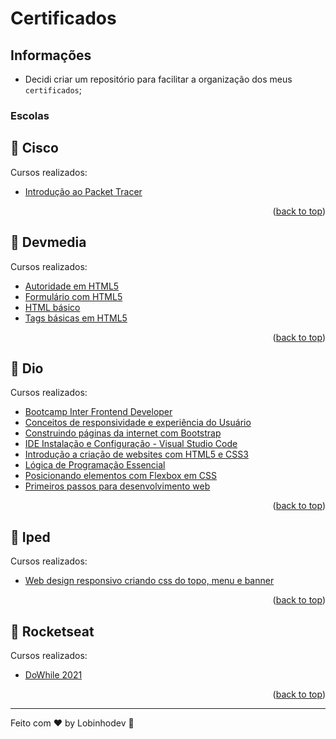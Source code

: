 # Certificados

## Informações

-   Decidi criar um repositório para facilitar a organização dos meus `certificados`;

### Escolas

## 🧠 Cisco

Cursos realizados:

-   [Introdução ao Packet Tracer](https://github.com/lobinhodev/Certificados/blob/master/Cisco/Introdução%20ao%20packet%20tracer.pdf)
<p align="right">(<a href="#top">back to top</a>)</p>

## 🧠 Devmedia

Cursos realizados:

-   [Autoridade em HTML5](https://github.com/lobinhodev/Certificados/blob/master/Devmedia/Autoridade%20em%20HTML.pdf)
-   [Formulário com HTML5](https://github.com/lobinhodev/Certificados/blob/master/Devmedia/Criando%20formul%C3%A1rios%20com%20HTML5.pdf)
-   [HTML básico](https://github.com/lobinhodev/Certificados/blob/master/Devmedia/HTML%20b%C3%A1sico.pdff)
-   [Tags básicas em HTML5](https://github.com/lobinhodev/Certificados/blob/master/Devmedia/Tags%20b%C3%A1sicas%20do%20HTML5.pdf)
<p align="right">(<a href="#top">back to top</a>)</p>

## 🧠 Dio

Cursos realizados:

-   [Bootcamp Inter Frontend Developer](https://github.com/lobinhodev/Certificados/blob/master/Dio/Bootcamp%20Inter%20Frontend%20Developer.pdf)
-   [Conceitos de responsividade e experiência do Usuário](https://github.com/lobinhodev/Certificados/blob/master/Dio/Conceitos%20de%20responsividade%20e%20experi%C3%AAncia%20do%20Usu%C3%A1rio.pdf)
-   [Construindo páginas da internet com Bootstrap](https://github.com/lobinhodev/Certificados/blob/master/Dio/Construindo%20p%C3%A1ginas%20da%20internet%20com%20Bootstrap.pdf)
-   [IDE Instalação e Configuração - Visual Studio Code](https://github.com/lobinhodev/Certificados/blob/master/Dio/IDE%20VSCode.pdf)
-   [Introdução a criação de websites com HTML5 e CSS3](https://github.com/lobinhodev/Certificados/blob/master/Dio/Introdu%C3%A7ao%20a%20cria%C3%A7%C3%A3o%20de%20websites%20com%20HTML5%20e%20CSS3.pdf)
-   [Lógica de Programação Essencial](https://github.com/lobinhodev/Certificados/blob/master/Dio/L%C3%B3gica%20de%20Programa%C3%A7%C3%A3o%20Essencial.pdf)
-   [Posicionando elementos com Flexbox em CSS](https://github.com/lobinhodev/Certificados/blob/master/Dio/Posicionando%20elementos%20com%20Flexbox%20em%20CSS.pdf)
-   [Primeiros passos para desenvolvimento web](https://github.com/lobinhodev/Certificados/blob/master/Dio/Primeiros%20passos%20para%20desenvolvimento%20web.pdf)
<p align="right">(<a href="#top">back to top</a>)</p>

## 🧠 Iped

Cursos realizados:

-   [Web design responsivo criando css do topo, menu e banner](https://github.com/lobinhodev/Certificados/blob/master/Iped/Web%20design%20responsivo%20criando%20css%20do%20topo%2C%20menu%20e%20banner.pdf)
<p align="right">(<a href="#top">back to top</a>)</p>

## 🧠 Rocketseat

Cursos realizados:

-   [DoWhile 2021](https://github.com/lobinhodev/Certificados/blob/master/Rocketseat/Web%20design%20responsivo%20criando%20css%20do%20topo%2C%20menu%20e%20banner.pdf)
<p align="right">(<a href="#top">back to top</a>)</p>

---

Feito com ♥ by Lobinhodev 🐺
